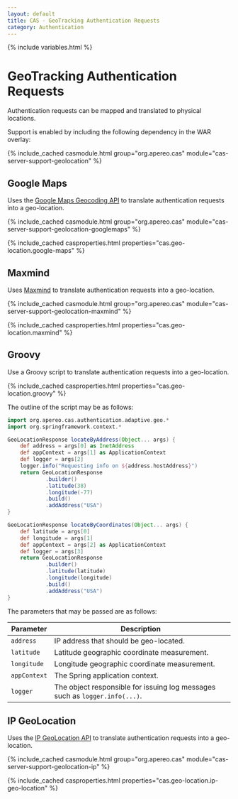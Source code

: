 ```yaml
---
layout: default
title: CAS - GeoTracking Authentication Requests
category: Authentication
---
```

{% include variables.html %}


# GeoTracking Authentication Requests

Authentication requests can be mapped and translated to physical locations.

Support is enabled by including the following dependency in the WAR overlay:

{% include_cached casmodule.html group="org.apereo.cas" module="cas-server-support-geolocation" %}

## Google Maps

Uses the [Google Maps Geocoding API](https://developers.google.com/maps/documentation/geocoding/start) to translate
authentication requests into a geo-location.

{% include_cached casmodule.html group="org.apereo.cas" module="cas-server-support-geolocation-googlemaps" %}

{% include_cached casproperties.html properties="cas.geo-location.google-maps" %}

## Maxmind

Uses [Maxmind](https://www.maxmind.com/en/geoip2-databases) to translate authentication requests into a geo-location.

{% include_cached casmodule.html group="org.apereo.cas" module="cas-server-support-geolocation-maxmind" %}

{% include_cached casproperties.html properties="cas.geo-location.maxmind" %}

## Groovy

Use a Groovy script to translate authentication requests into a geo-location.

{% include_cached casproperties.html properties="cas.geo-location.groovy" %}

The outline of the script may be as follows:

```groovy
import org.apereo.cas.authentication.adaptive.geo.*
import org.springframework.context.*

GeoLocationResponse locateByAddress(Object... args) {
    def address = args[0] as InetAddress
    def appContext = args[1] as ApplicationContext
    def logger = args[2]
    logger.info("Requesting info on ${address.hostAddress}")
    return GeoLocationResponse
            .builder()
            .latitude(38)
            .longitude(-77)
            .build()
            .addAddress("USA")
}

GeoLocationResponse locateByCoordinates(Object... args) {
    def latitude = args[0]
    def longitude = args[1]
    def appContext = args[2] as ApplicationContext
    def logger = args[3]
    return GeoLocationResponse
            .builder()
            .latitude(latitude)
            .longitude(longitude)
            .build()
            .addAddress("USA")
}
```

The parameters that may be passed are as follows:

| Parameter    | Description                                                                 |
|--------------|-----------------------------------------------------------------------------|
| `address`    | IP address that should be geo-located.                                      |
| `latitude`   | Latitude geographic coordinate measurement.                                 |
| `longitude`  | Longitude geographic coordinate measurement.                                |
| `appContext` | The Spring application context.                                             |
| `logger`     | The object responsible for issuing log messages such as `logger.info(...)`. |


## IP GeoLocation

Uses the [IP GeoLocation API](https://ipgeolocation.io/) to translate authentication requests into a geo-location.

{% include_cached casmodule.html group="org.apereo.cas" module="cas-server-support-geolocation-ip" %}

{% include_cached casproperties.html properties="cas.geo-location.ip-geo-location" %}
